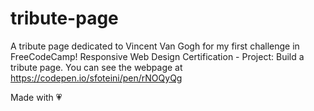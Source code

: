 # tribute-page
A tribute page dedicated to Vincent Van Gogh for my first challenge in FreeCodeCamp!
Responsive Web Design Certification - Project: Build a tribute page.
You can see the webpage at https://codepen.io/sfoteini/pen/rNOQyQg

Made with :heartpulse:
